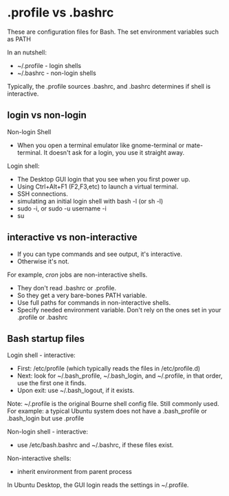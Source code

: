 # .profile vs .bashrc

These are configuration files for Bash. The set environment variables
such as PATH

In an nutshell:

- ~/.profile - login shells
- ~/.bashrc - non-login shells

Typically, the .profile sources .bashrc, and .bashrc determines if shell
is interactive.

## login vs non-login

Non-login Shell

- When you open a terminal emulator like gnome-terminal or
  mate-terminal. It doesn't ask for a login, you use it straight away.

Login shell:

- The Desktop GUI login that you see when you first power up.
- Using Ctrl+Alt+F1 (F2,F3,etc) to launch a virtual terminal.
- SSH connections.
- simulating an initial login shell with bash -l (or sh -l)
- sudo -i, or sudo -u username -i
- su

## interactive vs non-interactive

- If you can type commands and see output, it's interactive.
- Otherwise it's not.

For example, *cron* jobs are non-interactive shells.

- They don't read .bashrc or .profile.
- So they get a very bare-bones PATH variable.
- Use full paths for commands in non-interactive shells.
- Specify needed environment variable. Don't rely on the ones set in
  your .profile or .bashrc

## Bash startup files

Login shell - interactive:

- First: /etc/profile (which typically reads the files in
  /etc/profile.d)
- Next: look for ~/.bash_profile, ~/.bash_login, and ~/.profile, in that
  order, use the first one it finds.
- Upon exit: use ~/.bash_logout, if it exists.

Note: ~/.profile is the original Bourne shell config file. Still
commonly used. For example: a typical Ubuntu system does not have a
.bash_profile or .bash_login but use .profile

Non-login shell - interactive:

- use /etc/bash.bashrc and ~/.bashrc, if these files exist.

Non-interactive shells:

- inherit environment from parent process

In Ubuntu Desktop, the GUI login reads the settings in ~/.profile.
